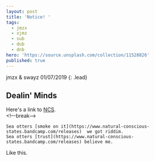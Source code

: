 ```yaml
---
layout: post
title: 'Notice! '
tags:
  - jmzx
  - xjmz
  - sub
  - dub
  - dnb
hero: 'https://source.unsplash.com/collection/11528826'
published: true
---
```

jmzx & swayz 01/07/2019
{: .lead}
## Dealin' Minds
Here's a link to [NCS](2019-07-01-natural-conscious-states.md).  
<!–-break-–>
~~~
Sea otters [smoke on it](https://www.natural-conscious-states.bandcamp.com/releases)  we got riddim.
Sea otters [trust](https://www.natural-conscious-states.bandcamp.com/releases) believe me.
~~~
Like this.
